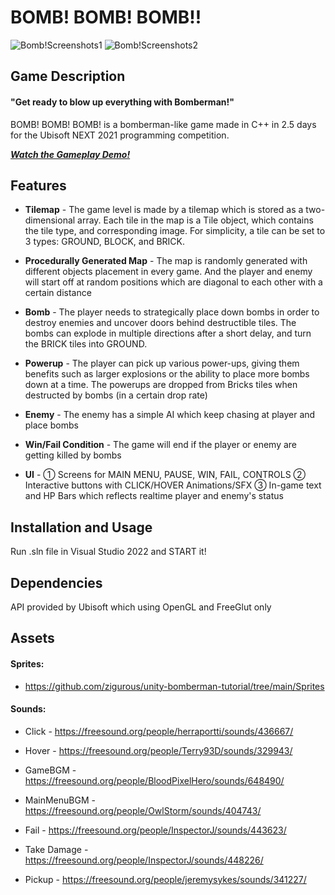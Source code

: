 # BOMB! BOMB! BOMB!!
![Bomb!Screenshots1](https://user-images.githubusercontent.com/90727502/223161603-9fb18300-0b2c-48af-a139-1570e7c05f88.png)
![Bomb!Screenshots2](https://user-images.githubusercontent.com/90727502/223161630-d4560590-ef3f-41eb-96da-a3530d5d7cd7.png)


## Game Description

#### "Get ready to blow up everything with Bomberman!"

BOMB! BOMB! BOMB! is a bomberman-like game made in C++ in 2.5 days for the Ubisoft NEXT 2021 programming competition.

***[Watch the Gameplay Demo!](https://www.youtube.com/watch?v=oexk9rBuHZE&t=1s)***


## Features

- **Tilemap** - The game level is made by a tilemap which is stored as a two-dimensional array. Each tile in the map is a Tile object, which contains the tile type, and corresponding image. For simplicity, a tile can be set to 3 types: GROUND, BLOCK, and BRICK.

- **Procedurally Generated Map** - The map is randomly generated with different objects placement in every game. And the player and enemy will start off at random positions which are diagonal to each other with a certain distance 

- **Bomb** - The player needs to strategically place down bombs in order to destroy enemies and uncover doors behind destructible tiles. The bombs can explode in multiple directions after a short delay, and turn the BRICK tiles into GROUND. 

- **Powerup** - The player can pick up various power-ups, giving them benefits such as larger explosions or the ability to place more bombs down at a time. The powerups are dropped from Bricks tiles when destructed by bombs (in a certain drop rate)

- **Enemy** - The enemy has a simple AI which keep chasing at player and place bombs

- **Win/Fail Condition** - The game will end if the player or enemy are getting killed by bombs

- **UI** - ① Screens for MAIN MENU, PAUSE, WIN, FAIL, CONTROLS ② Interactive buttons with CLICK/HOVER Animations/SFX ③ In-game text and HP Bars which reflects realtime player and enemy's status 

## Installation and Usage
Run .sln file in Visual Studio 2022 and START it!


## Dependencies
API provided by Ubisoft which using OpenGL and FreeGlut only


## Assets

#### Sprites:

- https://github.com/zigurous/unity-bomberman-tutorial/tree/main/Sprites

#### Sounds:

- Click - https://freesound.org/people/herraportti/sounds/436667/

- Hover - https://freesound.org/people/Terry93D/sounds/329943/

- GameBGM -  https://freesound.org/people/BloodPixelHero/sounds/648490/

- MainMenuBGM - https://freesound.org/people/OwlStorm/sounds/404743/

- Fail - https://freesound.org/people/InspectorJ/sounds/443623/

- Take Damage - https://freesound.org/people/InspectorJ/sounds/448226/

- Pickup - https://freesound.org/people/jeremysykes/sounds/341227/
